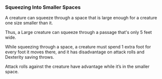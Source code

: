 ### Squeezing Into Smaller Spaces

A creature can squeeze through a space that is large enough for a creature one size smaller than it.

Thus, a Large creature can squeeze through a passage that's only 5 feet wide.

While squeezing through a space, a creature must spend 1 extra foot for every foot it moves there, and it has disadvantage on attack rolls and Dexterity saving throws.

Attack rolls against the creature have advantage while it’s in the smaller space.
